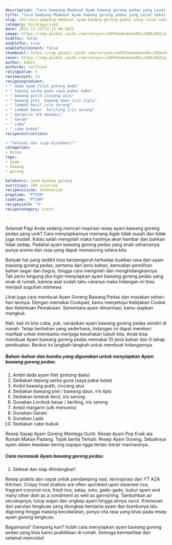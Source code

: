 ```yaml
---
description: "Cara Gampang Membuat Ayam bawang goreng pedas yang Lezat Sekali, Sempurna"
title: "Cara Gampang Membuat Ayam bawang goreng pedas yang Lezat Sekali, Sempurna"
slug: 243-cara-gampang-membuat-ayam-bawang-goreng-pedas-yang-lezat-sekali-sempurna
category: Uncategorized
date: 2022-11-11T23:15:48.582Z
image: https://img-global.cpcdn.com/recipes/a49fb4ebabdaa9bc/680x482cq70/ayam-bawang-goreng-pedas-foto-resep-utama.jpg
hideToc: false
enableToc: true
enableTocContent: false
thumbnail: https://img-global.cpcdn.com/recipes/a49fb4ebabdaa9bc/680x482cq70/ayam-bawang-goreng-pedas-foto-resep-utama.jpg
cover: https://img-global.cpcdn.com/recipes/a49fb4ebabdaa9bc/680x482cq70/ayam-bawang-goreng-pedas-foto-resep-utama.jpg
author: Admin
authorAv: notfound
ratingvalue: 5
reviewcount: 23
recipeingredient:
- " dada ayam filet potong dadu"
- " tepung serba guna saya pakai kobe"
- " bawang putih cincang alus"
- " bawang prei  bawang daun iris tipis"
- " lombok kecil iris serong"
- " Lombok besar  keriting iris serong"
- " margarin utk menumis"
- " Garam"
- " Lada"
- " cabe bubuk"
recipeinstructions:

- "Selesai dan siap dinikmati!"
categories:
- Resep
tags:
- ayam
- bawang
- goreng

katakunci: ayam bawang goreng 
nutrition: 268 calories
recipecuisine: Indonesian
preptime: "PT35M"
cooktime: "PT39M"
recipeyield: "3"
recipecategory: Lunch

---
```



Selamat Pagi Anda sedang mencari inspirasi resep ayam bawang goreng pedas yang unik? Cara menyiapkannya memang Agak tidak susah dan tidak juga mudah. Kalau salah mengolah maka hasilnya akan hambar dan bahkan tidak sedap. Padahal ayam bawang goreng pedas yang enak seharusnya punya aroma dan rasa yang dapat memancing selera kita.


Banyak hal yang sedikit bisa berpengaruh terhadap kualitas rasa dari ayam bawang goreng pedas, pertama dari jenis bahan, kemudian pemilihan bahan segar dan bagus, hingga cara mengolah dan menghidangkannya. Tak perlu bingung jika ingin menyiapkan ayam bawang goreng pedas yang enak di rumah, karena asal sudah tahu caranya maka hidangan ini bisa menjadi suguhan istimewa.

Lihat juga cara membuat Ayam Goreng Bawang Pedas dan masakan sehari-hari lainnya. Dengan memakai Cookpad, kamu menyetujui Kebijakan Cookie dan Ketentuan Pemakaian. Sementara ayam dimarinasi, kamu siapkan mangkuk.


Nah, kali ini kita coba, yuk, variasikan ayam bawang goreng pedas sendiri di rumah. Tetap berbahan yang sederhana, hidangan ini dapat memberi manfaat untuk membantu menjaga kesehatan tubuh kita. Anda bisa membuat Ayam bawang goreng pedas memakai 10 jenis bahan dan 0 tahap pembuatan. Berikut ini langkah-langkah untuk membuat hidangannya.

<!--inarticleads1-->

##### Bahan-bahan dan bumbu yang digunakan untuk menyiapkan Ayam bawang goreng pedas:

1. Ambil  dada ayam filet (potong dadu)
1. Sediakan  tepung serba guna (saya pakai kobe)
1. Ambil  bawang putih, cincang alus
1. Sediakan  bawang prei / bawang daun, iris tipis
1. Sediakan  lombok kecil, iris serong
1. Gunakan  Lombok besar / keriting, iris serong
1. Ambil  margarin (utk menumis)
1. Gunakan  Garam
1. Gunakan  Lada
1. Sediakan  cabe bubuk


Resep Sayap Ayam Goreng Mentega Gurih. Resep Ayam Pop Enak ala Rumah Makan Padang. Topik berita Terkait: Resep Ayam Goreng. Sebaiknya ayam dalam keadaan kering supaya ngga terlalu berair marinasinya.. 

<!--inarticleads2-->

##### Cara memasak Ayam bawang goreng pedas:


1. Selesai dan siap dihidangkan!

Resep praktis dan cepat untuk pendamping nasi, terinspirasi dari YT AZA Kitchen. Crispy fried shallots are often sprinkled upon steamed rice, fragrant coconut rice, fried rice, satay, soto, gado-gado, bubur ayam and many other dish as a condiment as well as garnishing. Tambahkan air secukupnya, tutup wajan dan ungkep ayam hingga airnya surut. Kremesan dari parutan lengkuas yang diungkep bersama ayam dan bumbunya lalu digoreng hingga matang kecokelatan, punya cita rasa yang khas pada resep ayam goreng lengkuas. 

Bagaimana? Gampang kan? Itulah cara menyiapkan ayam bawang goreng pedas yang bisa kamu praktikkan di rumah. Semoga bermanfaat dan selamat mencoba!
